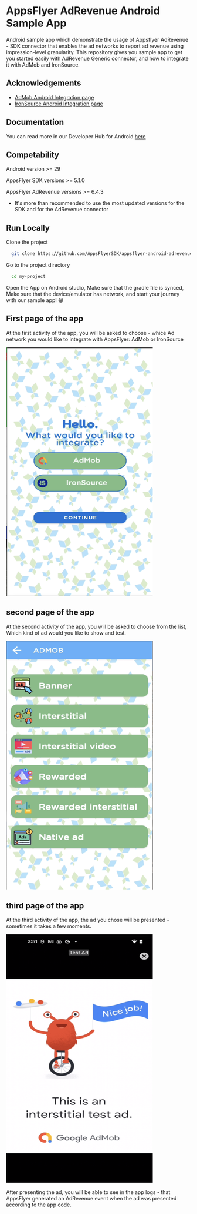 
# AppsFlyer AdRevenue Android Sample App

Android sample app which demonstrate the usage of Appsflyer AdRevenue - SDK connector that 
enables the ad networks to report ad revenue using impression-level granularity.
This repository gives you sample app to get you started easily with AdRevenue Generic connector, and how to integrate it with AdMob and IronSource.




## Acknowledgements

 - [AdMob Android Integration page](https://developers.google.com/admob/android/quick-start)
 - [IronSource Android Integration page](https://developers.is.com/ironsource-mobile/android/android-sdk/)


## Documentation
You can read more in our Developer Hub for Android [here](https://dev.appsflyer.com/hc/docs/ad-revenue-1)


## Competability
Android version >= 29

AppsFlyer SDK versions >= 5.1.0

AppsFlyer AdRevenue versions >= 6.4.3

* It's more than recommended to use the most updated versions for the SDK and for the AdRevenue connector

## Run Locally

Clone the project

```bash
  git clone https://github.com/AppsFlyerSDK/appsflyer-android-adrevenue-sample-app.git
```

Go to the project directory

```bash
  cd my-project
```

Open the App on Android studio, Make sure that the gradle file is synced, Make sure that the device/emulator has network, and start your journey with our sample app! 😁

## First page of the app
At the first activity of the app, you will be asked to choose - whice Ad network you would like to integrate with AppsFlyer:
AdMob or IronSource 

<img src="/pics/firstpage.png" width="400" height="675">

## second page of the app
At the second activity of the app, you will be asked to choose from the list, Which kind of ad would you like to show and test.

<img src="/pics/secondpage.png" width="400" height="675">

## third page of the app
At the third activity of the app, the ad you chose will be presented - sometimes it takes a few moments.

<img src="/pics/thirdpage.png" width="400" height="675">

After presenting the ad, you will be able to see in the app logs - that AppsFlyer generated an AdRevenue event when the ad was presented according to the app code.
